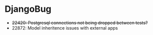 DjangoBug
=========
 * ~~22420: Postgresql connections not being dropped between tests?~~
 * 22872: Model inheritence issues with external apps

